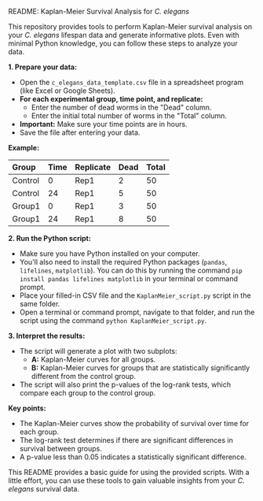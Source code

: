 README: Kaplan-Meier Survival Analysis for *C. elegans*

This repository provides tools to perform Kaplan-Meier survival analysis on your *C. elegans* lifespan data and generate informative plots. Even with minimal Python knowledge, you can follow these steps to analyze your data.

**1. Prepare your data:**

* Open the `c_elegans_data_template.csv` file in a spreadsheet program (like Excel or Google Sheets).
* **For each experimental group, time point, and replicate:**
    * Enter the number of dead worms in the "Dead" column.
    * Enter the initial total number of worms in the "Total" column.
* **Important:** Make sure your time points are in hours.
* Save the file after entering your data.

**Example:**

|Group|Time|Replicate|Dead|Total|
|:---|:---|:---|:---|:---|
|Control|0|Rep1|2|50|
|Control|24|Rep1|5|50|
|Group1|0|Rep1|3|50|
|Group1|24|Rep1|8|50|

**2. Run the Python script:**

* Make sure you have Python installed on your computer.
* You'll also need to install the required Python packages (`pandas`, `lifelines`, `matplotlib`). You can do this by running the command `pip install pandas lifelines matplotlib` in your terminal or command prompt.
* Place your filled-in CSV file and the `KaplanMeier_script.py` script in the same folder.
* Open a terminal or command prompt, navigate to that folder, and run the script using the command `python KaplanMeier_script.py`.

**3. Interpret the results:**

* The script will generate a plot with two subplots:
    * **A:** Kaplan-Meier curves for all groups.
    * **B:** Kaplan-Meier curves for groups that are statistically significantly different from the control group.
* The script will also print the p-values of the log-rank tests, which compare each group to the control group.

**Key points:**

* The Kaplan-Meier curves show the probability of survival over time for each group.
* The log-rank test determines if there are significant differences in survival between groups.
* A p-value less than 0.05 indicates a statistically significant difference.

This README provides a basic guide for using the provided scripts. With a little effort, you can use these tools to gain valuable insights from your *C. elegans* survival data.

